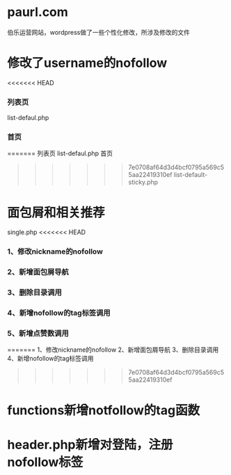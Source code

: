 # paurl.com
伯乐运营网站，wordpress做了一些个性化修改，所涉及修改的文件

# 修改了username的nofollow
<<<<<<< HEAD
### 列表页
list-defaul.php
### 首页
=======
列表页
list-defaul.php
首页
>>>>>>> 7e0708af64d3d4bcf0795a569c55aa22419310ef
list-default-sticky.php

# 面包屑和相关推荐
single.php
<<<<<<< HEAD
### 1、修改nickname的nofollow
### 2、新增面包屑导航
### 3、删除目录调用
### 4、新增nofollow的tag标签调用
### 5、新增点赞数调用
=======
1、修改nickname的nofollow
2、新增面包屑导航
3、删除目录调用
4、新增nofollow的tag标签调用
>>>>>>> 7e0708af64d3d4bcf0795a569c55aa22419310ef

# functions新增notfollow的tag函数

# header.php新增对登陆，注册 nofollow标签
